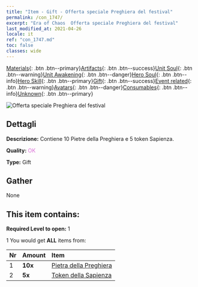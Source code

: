 ```yaml
---
title: "Item - Gift - Offerta speciale Preghiera del festival"
permalink: /con_1747/
excerpt: "Era of Chaos  Offerta speciale Preghiera del festival"
last_modified_at: 2021-04-26
locale: it
ref: "con_1747.md"
toc: false
classes: wide
---
```

 [Materials](/ItemsIT/){: .btn .btn--primary}[Artifacts](/ItemsIT/Artifacts/){: .btn .btn--success}[Unit Soul](/ItemsIT/UnitSoul/){: .btn .btn--warning}[Unit Awakening](/ItemsIT/UnitAwakening/){: .btn .btn--danger}[Hero Soul](/ItemsIT/HeroSoul/){: .btn .btn--info}[Hero Skill](/ItemsIT/HeroSkill/){: .btn .btn--primary}[Gift](/ItemsIT/Gift/){: .btn .btn--success}[Event related](/ItemsIT/Events/){: .btn .btn--warning}[Avatars](/ItemsIT/Avatars/){: .btn .btn--danger}[Consumables](/ItemsIT/Consumables/){: .btn .btn--info}[Unknown](/ItemsIT/Unknown/){: .btn .btn--primary}

 ![Offerta speciale Preghiera del festival](/images/t/i_907363.png)

## Dettagli
 **Descrizione:** Contiene 10 Pietre della Preghiera e 5 token Sapienza.

 **Quality:** <span style="color: #DA70D6">OK</span>

 **Type:** Gift

## Gather

  None

## This item contains:

 **Required Level to open:** 1

 1 You would get **ALL** items  from:

  | Nr | Amount |     Item    |
  |:---|:-------|:------------|
  | 1 |  **10x** | [Pietra della Preghiera](/ItemsIT/con_971/) |  | 
  | 2 |  **5x** | [Token della Sapienza](/ItemsIT/con_911/) |  | 
